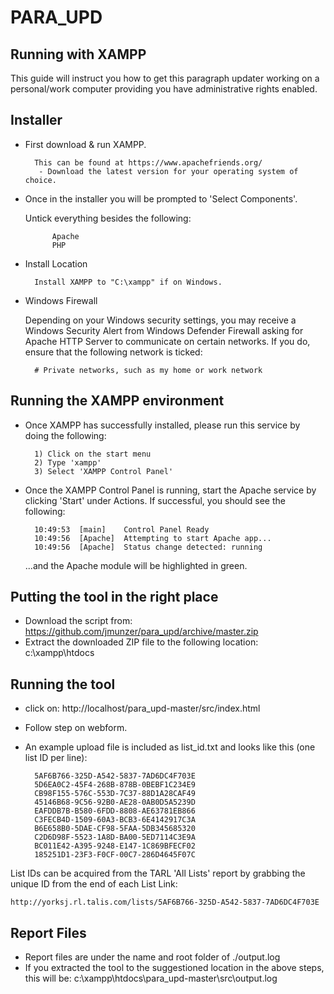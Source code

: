 # PARA_UPD

## Running with XAMPP

This guide will instruct you how to get this paragraph updater working on a personal/work computer providing you have administrative rights enabled.

## Installer

- First download & run XAMPP.

        This can be found at https://www.apachefriends.org/
         - Download the latest version for your operating system of choice.

- Once in the installer you will be prompted to 'Select Components'.

    Untick everything besides the following:

            Apache
            PHP

- Install Location

        Install XAMPP to "C:\xampp" if on Windows.

- Windows Firewall

    Depending on your Windows security settings, you may receive a Windows Security Alert from Windows Defender Firewall asking for Apache HTTP Server to communicate on certain networks. If you do, ensure that the following network is ticked:

        # Private networks, such as my home or work network

## Running the XAMPP environment

- Once XAMPP has successfully installed, please run this service by doing the following:

        1) Click on the start menu
        2) Type 'xampp'
        3) Select 'XAMPP Control Panel'

- Once the XAMPP Control Panel is running, start the Apache service by clicking 'Start' under Actions. If successful, you should see the following:

        10:49:53  [main] 	Control Panel Ready
        10:49:56  [Apache] 	Attempting to start Apache app...
        10:49:56  [Apache] 	Status change detected: running
        
    ...and the Apache module will be highlighted in green.

## Putting the tool in the right place

- Download the script from: https://github.com/jmunzer/para_upd/archive/master.zip
- Extract the downloaded ZIP file to the following location: c:\xampp\htdocs

## Running the tool

- click on: http://localhost/para_upd-master/src/index.html
- Follow step on webform.
- An example upload file is included as list_id.txt and looks like this (one list ID per line):

        5AF6B766-325D-A542-5837-7AD6DC4F703E
        5D6EA0C2-45F4-268B-878B-0BEBF1C234E9
        CB98F155-576C-553D-7C37-88D1A28CAF49
        45146B68-9C56-92B0-AE28-0AB0D5A5239D
        EAFDDB7B-B580-6FDD-8808-AE63781EB866
        C3FECB4D-1509-60A3-BCB3-6E4142917C3A
        B6E658B0-5DAE-CF98-5FAA-5DB345685320
        C2D6D98F-5523-1A8D-BA00-5ED7114C3E9A
        BC011E42-A395-9248-E147-1C869BFECF02
        185251D1-23F3-F0CF-00C7-286D4645F07C

List IDs can be acquired from the TARL 'All Lists' report by grabbing the unique ID from the end of each List Link:

    http://yorksj.rl.talis.com/lists/5AF6B766-325D-A542-5837-7AD6DC4F703E

## Report Files

- Report files are under the name and root folder of ./output.log
- If you extracted the tool to the suggestioned location in the above steps, this will be: c:\xampp\htdocs\para_upd-master\src\output.log
